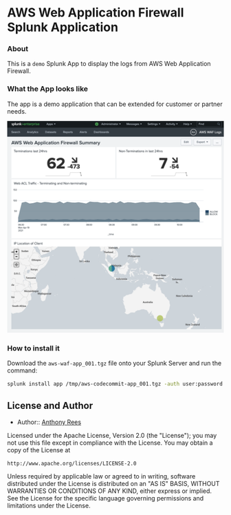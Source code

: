 # AWS Web Application Firewall Splunk Application
  
### About
This is a `demo` Splunk App to display the logs from AWS Web Application Firewall.  
  
### What the App looks like
The app is a demo application that can be extended for customer or partner needs.  
  
![WAF App](/images/waf.png)
  
### How to install it
Download the `aws-waf-app_001.tgz` file onto your Splunk Server and run the command:  
```bash
splunk install app /tmp/aws-codecommit-app_001.tgz -auth user:password
```  
  
## License and Author
  
* Author:: [Anthony Rees](<reesy@splunk.com>)

Licensed under the Apache License, Version 2.0 (the "License");
you may not use this file except in compliance with the License.
You may obtain a copy of the License at

    http://www.apache.org/licenses/LICENSE-2.0

Unless required by applicable law or agreed to in writing, software
distributed under the License is distributed on an "AS IS" BASIS,
WITHOUT WARRANTIES OR CONDITIONS OF ANY KIND, either express or implied.
See the License for the specific language governing permissions and
limitations under the License.